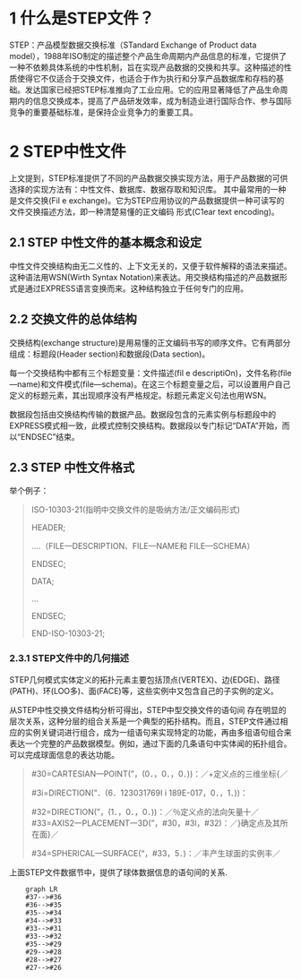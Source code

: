 # 1 什么是STEP文件？
STEP：产品模型数据交换标准（STandard Exchange of Product data model），1988年ISO制定的描述整个产品生命周期内产品信息的标准，它提供了一种不依赖具体系统的中性机制，旨在实现产品数据的交换和共享。这种描述的性质使得它不仅适合于交换文件，也适合于作为执行和分享产品数据库和存档的基础。发达国家已经把STEP标准推向了工业应用。它的应用显著降低了产品生命周期内的信息交换成本，提高了产品研发效率，成为制造业进行国际合作、参与国际竞争的重要基础标准，是保持企业竞争力的重要工具。
# 2 STEP中性文件
上文提到，STEP标准提供了不同的产品数据交换实现方法，用于产品数据的可供选择的实现方法有：中性文件、数据库、数据存取和知识库。
其中最常用的一种是文件交换(Fil e exchange)。它为STEP应用协议的产品数据提供一种可读写的文件交换描述方法，即一种清楚易懂的正文编码
形式(C1ear text encoding)。
## 2.1 STEP 中性文件的基本概念和设定
中性文件交换结构由无二义性的、上下文无关的，又便于软件解释的语法来描述。这种语法用WSN(Wirth Syntax Notation)来表达。用交换结构描述的产品数据形式是通过EXPRESS语言变换而来。这种结构独立于任何专门的应用。
## 2.2 交换文件的总体结构
交换结构(exchange structure)是用易懂的正文编码书写的顺序文件。它有两部分组成：标题段(Header section)和数据段(Data section)。

每一个交换结构中都有三个标题变量：文件描述(fil e descriptiOn)，文件名称(file—name)和文件模式(file—schema)。在这三个标题变量之后，可以设置用户自己定义的标题元素，其出现顺序没有严格规定。标题元素定义句法也用WSN。

数据段包括由交换结构传输的数据产品。数据段包含的元素实例与标题段中的EXPRESS模式相一致，此模式控制交换结构。数据段以专门标记“DATA”开始，而以“ENDSEC”结束。

## 2.3 STEP 中性文件格式
举个例子：
> ISO-10303-21(指明中交换文件的是吸纳方法/正文编码形式)
> 
> HEADER;
> 
> ....（FILE—DESCRIPTION、FILE—NAME和
FILE—SCHEMA）
> 
> ENDSEC;
> 
> DATA;
> 
> ...
> 
> ENDSEC;
> 
> END-ISO-10303-21;

### 2.3.1 STEP文件中的几何描述
STEP几何模式实体定义的拓扑元素主要包括顶点(VERTEX)、边(EDGE)、路径(PATH)、环(LOO多)、面(FACE)等，这些实例中又包含自己的子实例的定义。

从STEP中性交换文件结构分析可得出，STEP中型交换文件的语句间
存在明显的层次关系，这种分层的组合关系是一个典型的拓扑结构。而且，STEP文件通过相应的实例关键词进行组合，成为一组语句来实现特定的功能，再由多组语句组合来表达一个完整的产品数据模型。例如，通过下面的几条语句中实体闻的拓扑组合。可以完成球面信息的表达功能。
>#30=CARTESIAN—POINT(”，(0．，0．，0．))：／+定义点的三维坐标{／
>
>#3i=DIRECTION(”．(6．123031769I i 189E-017，0．，1．))：
>
>#32=DIRECTION(”，(1．，0．，0．))：／％定义点的法向矢量十／
>#33=AXIS2一PLACEMENT一3D(”，#30，#3l，#32)：／}确定点及其所在面}／
>
>#34=SPHERICAL—SURFACE(“，#33，5．)：／丰产生球面的实例丰／

上面STEP文件数据节中，提供了球体数据信息的语句间的关系.

```mermaid
    graph LR
    #37-->#36
    #36-->#35
    #35-->#34
    #34-->#33
    #33-->#31
    #33-->#32
    #35-->#29
    #29-->#28
    #28-->#27
    #27-->#26
```

